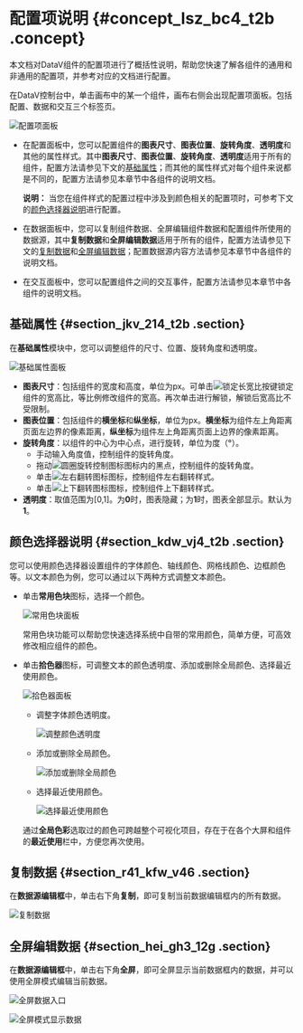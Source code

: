 # 配置项说明 {#concept_lsz_bc4_t2b .concept}

本文档对DataV组件的配置项进行了概括性说明，帮助您快速了解各组件的通用和非通用的配置项，并参考对应的文档进行配置。

在DataV控制台中，单击画布中的某一个组件，画布右侧会出现配置项面板。包括配置、数据和交互三个标签页。

![配置项面板](http://static-aliyun-doc.oss-cn-hangzhou.aliyuncs.com/assets/img/16563/15644695818229_zh-CN.png)

-   在配置面板中，您可以配置组件的**图表尺寸**、**图表位置**、**旋转角度**、**透明度**和其他的属性样式。其中**图表尺寸**、**图表位置**、**旋转角度**、**透明度**适用于所有的组件，配置方法请参见下文的[基础属性](#section_jkv_214_t2b)；而其他的属性样式对每个组件来说都是不同的，配置方法请参见本章节中各组件的说明文档。

    **说明：** 当您在组件样式的配置过程中涉及到颜色相关的配置项时，可参考下文的[颜色选择器说明](#section_kdw_vj4_t2b)进行配置。

-   在数据面板中，您可以复制组件数据、全屏编辑组件数据和配置组件所使用的数据源，其中**复制数据**和**全屏编辑数据**适用于所有的组件，配置方法请参见下文的[复制数据](#section_r41_kfw_v46)和[全屏编辑数据](#section_hei_gh3_12g)；配置数据源内容方法请参见本章节中各组件的说明文档。
-   在交互面板中，您可以配置组件之间的交互事件，配置方法请参见本章节中各组件的说明文档。

## 基础属性 {#section_jkv_214_t2b .section}

在**基础属性**模块中，您可以调整组件的尺寸、位置、旋转角度和透明度。

![基础属性面板](http://static-aliyun-doc.oss-cn-hangzhou.aliyuncs.com/assets/img/17407/15644695819302_zh-CN.png)

-   **图表尺寸**：包括组件的宽度和高度，单位为px。可单击![锁定长宽比按键](http://static-aliyun-doc.oss-cn-hangzhou.aliyuncs.com/assets/img/21818/156446958153660_zh-CN.png)锁定组件的宽高比，等比例修改组件的宽高。再次单击进行解锁，解锁后宽高比不受限制。
-   **图表位置**：包括组件的**横坐标**和**纵坐标**，单位为px。**横坐标**为组件左上角距离页面左边界的像素距离，**纵坐标**为组件左上角距离页面上边界的像素距离。
-   **旋转角度**：以组件的中心为中心点，进行旋转，单位为度（°）。
    -   手动输入角度值，控制组件的旋转角度。
    -   拖动![圆圈旋转控制图标](http://static-aliyun-doc.oss-cn-hangzhou.aliyuncs.com/assets/img/21818/156446958153668_zh-CN.png)图标内的黑点，控制组件的旋转角度。
    -   单击![左右翻转图标](http://static-aliyun-doc.oss-cn-hangzhou.aliyuncs.com/assets/img/21818/156446958153669_zh-CN.png)图标，控制组件左右翻转样式。
    -   单击![上下翻转图标](http://static-aliyun-doc.oss-cn-hangzhou.aliyuncs.com/assets/img/21818/156446958153670_zh-CN.png)图标，控制组件上下翻转样式。
-   **透明度**：取值范围为\[0,1\]。为**0**时，图表隐藏；为**1**时，图表全部显示。默认为**1**。

## 颜色选择器说明 {#section_kdw_vj4_t2b .section}

您可以使用颜色选择器设置组件的字体颜色、轴线颜色、网格线颜色、边框颜色等。以文本颜色为例，您可以通过以下两种方式调整文本颜色。

-   单击**常用色块**图标，选择一个颜色。

    ![常用色块面板](http://static-aliyun-doc.oss-cn-hangzhou.aliyuncs.com/assets/img/17407/15644695819255_zh-CN.png)

    常用色块功能可以帮助您快速选择系统中自带的常用颜色，简单方便，可高效修改相应组件的颜色。

-   单击**拾色器**图标，可调整文本的颜色透明度、添加或删除全局颜色、选择最近使用颜色。

    ![拾色器面板](http://static-aliyun-doc.oss-cn-hangzhou.aliyuncs.com/assets/img/17407/15644695829256_zh-CN.png)

    -   调整字体颜色透明度。

        ![调整颜色透明度](images/9257_zh-CN.gif)

    -   添加或删除全局颜色。

        ![添加或删除全局颜色](images/9259_zh-CN.gif)

    -   选择最近使用颜色。

        ![选择最近使用颜色](images/9260_zh-CN.gif)

    通过**全局色彩**选取过的颜色可跨越整个可视化项目，存在于在各个大屏和组件的**最近使用**栏中，方便您再次使用。


## 复制数据 {#section_r41_kfw_v46 .section}

在**数据源编辑框**中，单击右下角**复制**，即可复制当前数据编辑框内的所有数据。

![复制数据](http://static-aliyun-doc.oss-cn-hangzhou.aliyuncs.com/assets/img/17407/156446958251748_zh-CN.png)

## 全屏编辑数据 {#section_hei_gh3_12g .section}

在**数据源编辑框**中，单击右下角**全屏**，即可全屏显示当前数据框内的数据，并可以使用全屏模式编辑当前数据。

![全屏数据入口](http://static-aliyun-doc.oss-cn-hangzhou.aliyuncs.com/assets/img/17407/156446958251749_zh-CN.png)

![全屏模式显示数据](http://static-aliyun-doc.oss-cn-hangzhou.aliyuncs.com/assets/img/17407/156446958251752_zh-CN.png)

